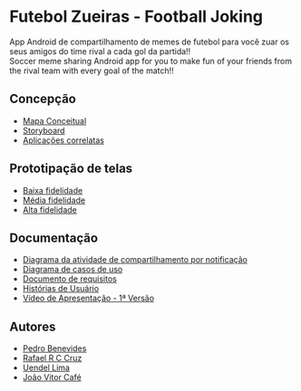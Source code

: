 # Futebol Zueiras - Football Joking

App Android de compartilhamento de memes de futebol para você zuar os seus amigos do time rival a cada gol da partida!!
<br/>
Soccer meme sharing Android app for you to make fun of your friends from the rival team with every goal of the match!!

## Concepção
* [Mapa Conceitual](https://imgur.com/a/VPmzP5f)
* [Storyboard](https://imgur.com/a/Fesjogy)
* [Aplicações correlatas](https://docs.google.com/presentation/d/1RelRTW49piNB7Ez75spy0gGRn96I3R6eQpXUIHVjg4Y/edit#slide=id.p)

## Prototipação de telas
* [Baixa fidelidade](https://docs.google.com/presentation/d/1yKzLrIjuqvYgi8Ny8LrA5lF0C0VGeMYnWVSjTcH8eRI/edit#slide=id.p)
* [Média fidelidade](https://www.figma.com/file/V75tTw6nX9sU5byttcgZBi/Mediun-Fidelity-Prototype?type=design&node-id=0-1&t=qOqQ3x6Gk41JujMU-0)
* [Alta fidelidade](https://www.figma.com/file/c8Plk8EITzjY2Ok69dM86M/FUTEBOL-ZUERAS?type=design&node-id=0-1&t=FWalZ2MI8oLs9fBa-0)

## Documentação
* [Diagrama da atividade de compartilhamento por notificação](https://drive.google.com/file/d/1e_Ju4j1v9hsSua_z_enNcM5pS77eMgIz/view?usp=sharing)
* [Diagrama de casos de uso](https://drive.google.com/file/d/15PdondUtbGj40jnbhlsGDkOoIQm4m910/view?usp=sharing)
* [Documento de requisitos](https://docs.google.com/document/d/1FZLLL1sCV2t2WJxkls6SG9Fuvc4Y_QB6A2oi8dETwjM/edit?usp=sharing)
* [Histórias de Usuário](https://docs.google.com/document/d/1NfhzY0O-PYcWzn9kDnYcIbww3EWNI-AeV6ZrTfeWxvE/edit?usp=sharing)
* [Vídeo de Apresentação - 1ª Versão](https://youtu.be/6zFd1gsSpPo)

## Autores
* [Pedro Benevides](https://github.com/Pedro-Benevides)
* [Rafael R C Cruz](https://github.com/ookamyabyss)
* [Uendel Lima](https://github.com/unleed-l)
* [João Vitor Café](https://github.com/JoaoVitorCafe)
